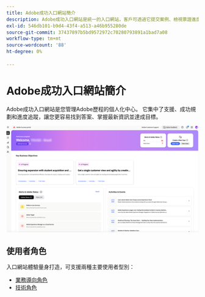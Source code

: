 ```yaml
---
title: Adobe成功入口網站簡介
description: Adobe成功入口網站是統一的入口網站，客戶可透過它提交案例、檢視票證進度、存取支援及規劃工具。
exl-id: 546db101-b9d4-43f4-a513-a46b955280de
source-git-commit: 37437897b5bd9572972c70280793891a1bad7a08
workflow-type: tm+mt
source-wordcount: '88'
ht-degree: 0%

---
```


# Adobe成功入口網站簡介

Adobe成功入口網站是您管理Adobe歷程的個人化中心。 它集中了支援、成功規劃和進度追蹤，讓您更容易找到答案、掌握最新資訊並達成目標。

![adobe-success-portal-homepage](/help/adobe-success-portal/assets/overview-and-business-persona-overview.png)

## 使用者角色

入口網站體驗量身打造，可支援兩種主要使用者型別：

* [業務導向角色](/help/adobe-success-portal/business-persona/key-functionalities-for-business-persona.md)
* [技術角色](/help/adobe-success-portal/technical-persona/key-functionalities-for-technical-persona.md)
